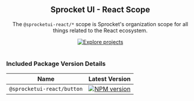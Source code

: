 <div align="center">
  <h2>Sprocket UI - React Scope</h2>

  The `⁠@sprocketui-react/*` scope  is Sprocket's organization scope for all things related to the React ecosystem.

  <a aria-label="Explore projects" href="https://npmjs.com/org/sprocketui-react">
    <img src="https://img.shields.io/badge/Explore%20components%20on%20NPM-black.svg?style=for-the-badge&color=black" alt="Explore projects">
  </a>
</div>

<br>

### Included Package Version Details

<div>
  <table>
    <thead>
      <tr>
        <th>Name</th>
        <th>Latest Version</th>
      </tr>
    </thead>
    <tbody>
      <tr>
        <td><code>@sprocketui-react/button</code></td>
        <td>
          <a href="https://www.npmjs.com/package/@sprocketui-react/button">
            <img alt="NPM version" src="https://img.shields.io/npm/v/@sprocketui-react/button.svg?style=for-the-badge">
          </a>
        </td>
      </tr>
    </tbody>
  </table>
</div>
